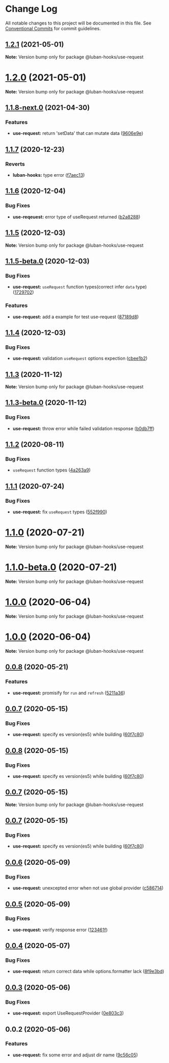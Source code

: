 # Change Log

All notable changes to this project will be documented in this file.
See [Conventional Commits](https://conventionalcommits.org) for commit guidelines.

## [1.2.1](https://github.com/LeapFE/luban-hooks/compare/@luban-hooks/use-request@1.2.0...@luban-hooks/use-request@1.2.1) (2021-05-01)

**Note:** Version bump only for package @luban-hooks/use-request





# [1.2.0](https://github.com/LeapFE/luban-hooks/compare/@luban-hooks/use-request@1.1.8-next.0...@luban-hooks/use-request@1.2.0) (2021-05-01)

**Note:** Version bump only for package @luban-hooks/use-request





## [1.1.8-next.0](https://github.com/LeapFE/luban-hooks/compare/@luban-hooks/use-request@1.1.7...@luban-hooks/use-request@1.1.8-next.0) (2021-04-30)


### Features

* **use-request:** return 'setData' that can mutate data ([9606e9e](https://github.com/LeapFE/luban-hooks/commit/9606e9e88d2f1346524d28ca608e2c5562e4d772))





## [1.1.7](https://github.com/LeapFE/luban-hooks/compare/@luban-hooks/use-request@1.1.6...@luban-hooks/use-request@1.1.7) (2020-12-23)


### Reverts

* **luban-hooks:** type error ([f7aec13](https://github.com/LeapFE/luban-hooks/commit/f7aec135da25d742c456388b959f2ec9797416b6))





## [1.1.6](https://github.com/LeapFE/luban-hooks/compare/@luban-hooks/use-request@1.1.5...@luban-hooks/use-request@1.1.6) (2020-12-04)


### Bug Fixes

* **use-reqeuest:** error type of useRequest returned ([b2a8288](https://github.com/LeapFE/luban-hooks/commit/b2a828820f9456ceff82540c21f5b33449c4fc44))





## [1.1.5](https://github.com/LeapFE/luban-hooks/compare/@luban-hooks/use-request@1.1.5-beta.0...@luban-hooks/use-request@1.1.5) (2020-12-03)

**Note:** Version bump only for package @luban-hooks/use-request





## [1.1.5-beta.0](https://github.com/LeapFE/luban-hooks/compare/@luban-hooks/use-request@1.1.4...@luban-hooks/use-request@1.1.5-beta.0) (2020-12-03)


### Bug Fixes

* **use-request:** `useRequest` function types(correct infer `data` type) ([1729702](https://github.com/LeapFE/luban-hooks/commit/1729702edfe8d6a2038f61b508f3cef9fe648d0c))


### Features

* **use-request:** add a example for test use-request ([87189d8](https://github.com/LeapFE/luban-hooks/commit/87189d847ab8cae816e551ad572b9a61c139c9d4))





## [1.1.4](https://github.com/LeapFE/luban-hooks/compare/@luban-hooks/use-request@1.1.3...@luban-hooks/use-request@1.1.4) (2020-12-03)


### Bug Fixes

* **use-request:** validation `useRequest` options expection ([cbee1b2](https://github.com/LeapFE/luban-hooks/commit/cbee1b2bdd06a8154dfb71b1403c21b53496b047))





## [1.1.3](https://github.com/LeapFE/luban-hooks/compare/@luban-hooks/use-request@1.1.3-beta.0...@luban-hooks/use-request@1.1.3) (2020-11-12)

**Note:** Version bump only for package @luban-hooks/use-request





## [1.1.3-beta.0](https://github.com/LeapFE/luban-hooks/compare/@luban-hooks/use-request@1.1.2...@luban-hooks/use-request@1.1.3-beta.0) (2020-11-12)


### Bug Fixes

* **use-request:** throw error while failed validation response ([b0db7ff](https://github.com/LeapFE/luban-hooks/commit/b0db7ff6e4e903b6f574a9248e71d50b3ba34a0a))





## [1.1.2](https://github.com/LeapFE/luban-hooks/compare/@luban-hooks/use-request@1.1.1...@luban-hooks/use-request@1.1.2) (2020-08-11)


### Bug Fixes

* `useRequest` function types ([4a263a9](https://github.com/LeapFE/luban-hooks/commit/4a263a96e2e05699bfd63fcba649dc0134665710))





## [1.1.1](https://github.com/LeapFE/luban-hooks/compare/@luban-hooks/use-request@1.1.0...@luban-hooks/use-request@1.1.1) (2020-07-24)


### Bug Fixes

* **use-request:** fix `useRequest` types ([552f990](https://github.com/LeapFE/luban-hooks/commit/552f9907efe7104fc002ce4254068232efbf5460))





# [1.1.0](https://github.com/LeapFE/luban-hooks/compare/@luban-hooks/use-request@1.1.0-beta.0...@luban-hooks/use-request@1.1.0) (2020-07-21)

**Note:** Version bump only for package @luban-hooks/use-request





# [1.1.0-beta.0](https://github.com/LeapFE/luban-hooks/compare/@luban-hooks/use-request@1.0.0...@luban-hooks/use-request@1.1.0-beta.0) (2020-07-21)

**Note:** Version bump only for package @luban-hooks/use-request





# [1.0.0](https://github.com/LeapFE/luban-hooks/compare/@luban-hooks/use-request@0.0.8...@luban-hooks/use-request@1.0.0) (2020-06-04)

**Note:** Version bump only for package @luban-hooks/use-request





# [1.0.0](https://github.com/LeapFE/luban-hooks/compare/@luban-hooks/use-request@0.0.8...@luban-hooks/use-request@1.0.0) (2020-06-04)

**Note:** Version bump only for package @luban-hooks/use-request





## [0.0.8](https://github.com/LeapFE/luban-hooks/compare/@luban-hooks/use-request@0.0.7...@luban-hooks/use-request@0.0.8) (2020-05-21)


### Features

* **use-request:** promisify for `run` and `refresh` ([5211a36](https://github.com/LeapFE/luban-hooks/commit/5211a3678346b66a7481e2173edfdd00a8f9a792))





## [0.0.7](https://github.com/LeapFE/luban-hooks/compare/@luban-hooks/use-request@0.0.6...@luban-hooks/use-request@0.0.7) (2020-05-15)


### Bug Fixes

* **use-request:** specify es version(es5) while building ([60f7c80](https://github.com/LeapFE/luban-hooks/commit/60f7c8075bc31b09023467491b292dd63b23473c))





## [0.0.8](https://github.com/LeapFE/luban-hooks/compare/@luban-hooks/use-request@0.0.6...@luban-hooks/use-request@0.0.8) (2020-05-15)


### Bug Fixes

* **use-request:** specify es version(es5) while building ([60f7c80](https://github.com/LeapFE/luban-hooks/commit/60f7c8075bc31b09023467491b292dd63b23473c))





## [0.0.7](https://github.com/LeapFE/luban-hooks/compare/@luban-hooks/use-request@0.0.7...@luban-hooks/use-request@0.0.7) (2020-05-15)

**Note:** Version bump only for package @luban-hooks/use-request





## [0.0.7](https://github.com/LeapFE/luban-hooks/compare/@luban-hooks/use-request@0.0.6...@luban-hooks/use-request@0.0.7) (2020-05-15)


### Bug Fixes

* **use-request:** specify es version(es5) while building ([60f7c80](https://github.com/LeapFE/luban-hooks/commit/60f7c8075bc31b09023467491b292dd63b23473c))





## [0.0.6](https://github.com/LeapFE/luban-hooks/compare/@luban-hooks/use-request@0.0.5...@luban-hooks/use-request@0.0.6) (2020-05-09)


### Bug Fixes

* **use-request:** unexcepted error when not use global provider ([c586714](https://github.com/LeapFE/luban-hooks/commit/c5867147732a2710c5f33f13923f65f411bdf9cf))





## [0.0.5](https://github.com/LeapFE/luban-hooks/compare/@luban-hooks/use-request@0.0.4...@luban-hooks/use-request@0.0.5) (2020-05-09)


### Bug Fixes

* **use-request:** verify response error ([123461f](https://github.com/LeapFE/luban-hooks/commit/123461fc8bf310b7a6290fcf1d2c21809c0495cf))





## [0.0.4](https://github.com/LeapFE/luban-hooks/compare/@luban-hooks/use-request@0.0.3...@luban-hooks/use-request@0.0.4) (2020-05-07)


### Bug Fixes

* **use-request:** return correct data while options.formatter lack ([8f9e3bd](https://github.com/LeapFE/luban-hooks/commit/8f9e3bdb4080092c30dc17aa1cd2b05ced9569d8))





## [0.0.3](https://github.com/LeapFE/luban-hooks/compare/@luban-hooks/use-request@0.0.2...@luban-hooks/use-request@0.0.3) (2020-05-06)


### Bug Fixes

* **use-request:** export UseRequestProvider ([0e803c3](https://github.com/LeapFE/luban-hooks/commit/0e803c3ef18a1a375649fd9b6cfd56c3833edbea))





## 0.0.2 (2020-05-06)


### Features

* **use-request:** fix some error and adjust dir name ([9c56c05](https://github.com/LeapFE/luban-hooks/commit/9c56c052466f841f5a9a8b9f289c2ad9b93444bf))
